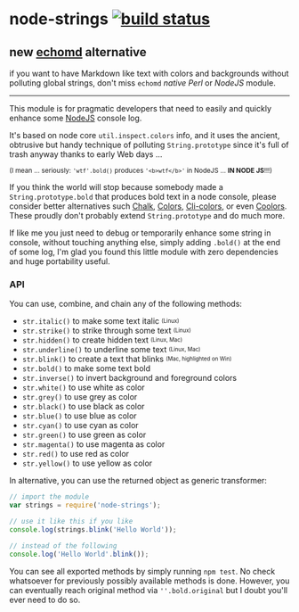 # node-strings [![build status](https://travis-ci.org/WebReflection/node-strings.svg)](https://travis-ci.org/WebReflection/node-strings)

## new [echomd](https://github.com/WebReflection/echomd) alternative
if you want to have Markdown like text with colors and backgrounds without polluting global strings,
don't miss `echomd` *native Perl* or *NodeJS* module.

- - - - - - - - -

This module is for pragmatic developers that need to easily and quickly enhance some [NodeJS](https://nodejs.org/) console log.

It's based on node core `util.inspect.colors` info, and it uses the ancient, obtrusive but handy technique of polluting `String.prototype` since it's full of trash anyway thanks to early Web days ...

<sub>(I mean ... seriously: `'wtf'.bold()` produces `'<b>wtf</b>'` in NodeJS ... **IN NODE JS**!!!)</sub>

If you think the world will stop because somebody made a `String.prototype.bold` that produces bold text in a node console,
please consider better alternatives such [Chalk](https://github.com/sindresorhus/chalk), [Colors](https://www.npmjs.org/package/colors), [Cli-colors](https://www.npmjs.org/package/cli-color), or even [Coolors](https://github.com/CodersBrothers/coolors). These proudly don't probably extend `String.prototype` and do much more.

If like me you just need to debug or temporarily enhance some string in console, without touching anything else, simply adding `.bold()` at the end of some log, I'm glad you found this little module with zero dependencies and huge portability useful.

### API

You can use, combine, and chain any of the following methods:

  * `str.italic()` to make some text italic <sup><sub>(Linux)</sub></sup>
  * `str.strike()` to strike through some text <sup><sub>(Linux)</sub></sup>
  * `str.hidden()` to create hidden text <sup><sub>(Linux, Mac)</sub></sup>
  * `str.underline()` to underline some text <sup><sub>(Linux, Mac)</sub></sup>
  * `str.blink()` to create a text that blinks <sup><sub>(Mac, highlighted on Win)</sub></sup>
  * `str.bold()` to make some text bold
  * `str.inverse()` to invert background and foreground colors
  * `str.white()` to use white as color
  * `str.grey()` to use grey as color
  * `str.black()` to use black as color
  * `str.blue()` to use blue as color
  * `str.cyan()` to use cyan as color
  * `str.green()` to use green as color
  * `str.magenta()` to use magenta as color
  * `str.red()` to use red as color
  * `str.yellow()` to use yellow as color

In alternative, you can use the returned object as generic transformer:
```js
// import the module
var strings = require('node-strings');

// use it like this if you like
console.log(strings.blink('Hello World'));

// instead of the following
console.log('Hello World'.blink());
```

You can see all exported methods by simply running `npm test`.
No check whatsoever for previously possibly available methods is done.
However, you can eventually reach original method via `''.bold.original` but I doubt you'll ever need to do so.
